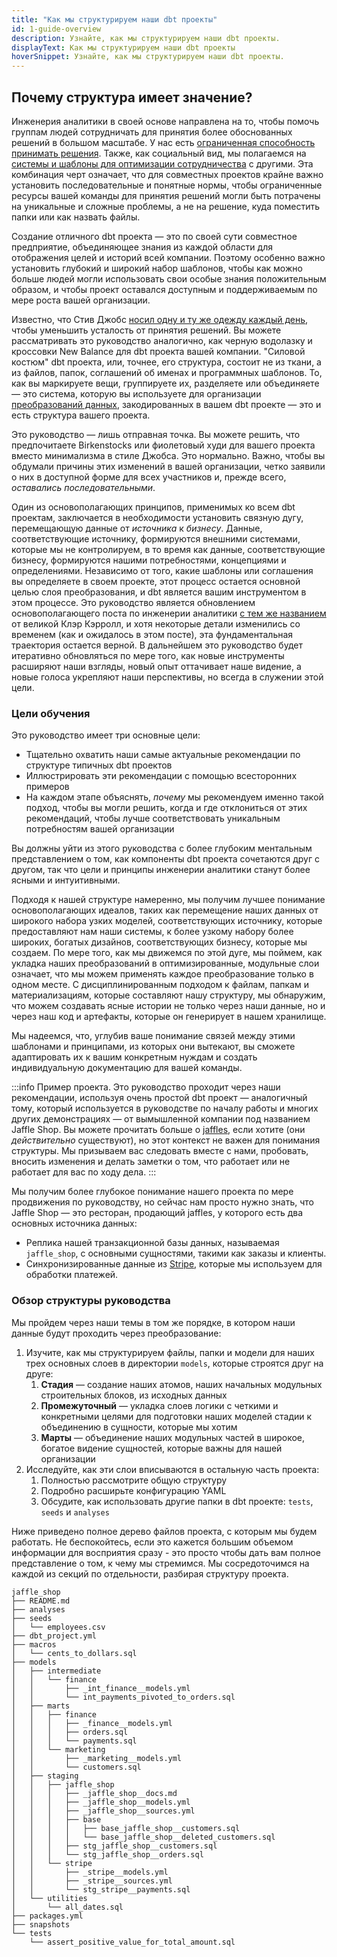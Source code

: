 ```yaml
---
title: "Как мы структурируем наши dbt проекты"
id: 1-guide-overview
description: Узнайте, как мы структурируем наши dbt проекты.
displayText: Как мы структурируем наши dbt проекты
hoverSnippet: Узнайте, как мы структурируем наши dbt проекты.
---
```


## Почему структура имеет значение?

Инженерия аналитики в своей основе направлена на то, чтобы помочь группам людей сотрудничать для принятия более обоснованных решений в большом масштабе. У нас есть [ограниченная способность принимать решения](https://en.wikipedia.org/wiki/Decision_fatigue). Также, как социальный вид, мы полагаемся на [системы и шаблоны для оптимизации сотрудничества](https://en.wikipedia.org/wiki/Pattern_language) с другими. Эта комбинация черт означает, что для совместных проектов крайне важно установить последовательные и понятные нормы, чтобы ограниченные ресурсы вашей команды для принятия решений могли быть потрачены на уникальные и сложные проблемы, а не на решение, куда поместить папки или как назвать файлы.

Создание отличного dbt проекта — это по своей сути совместное предприятие, объединяющее знания из каждой области для отображения целей и историй всей компании. Поэтому особенно важно установить глубокий и широкий набор шаблонов, чтобы как можно больше людей могли использовать свои особые знания положительным образом, и чтобы проект оставался доступным и поддерживаемым по мере роста вашей организации.

Известно, что Стив Джобс [носил одну и ту же одежду каждый день](https://images.squarespace-cdn.com/content/v1/5453c539e4b02ab5398ffc8f/1580381503218-E56FQDNFL1P4OBLQWHWW/ke17ZwdGBToddI8pDm48kJKedFpub2aPqa33K4gNUDwUqsxRUqqbr1mOJYKfIPR7LoDQ9mXPOjoJoqy81S2I8N_N4V1vUb5AoIIIbLZhVYxCRW4BPu10St3TBAUQYVKcxb5ZTIyC_D49_DDQq2Sj8YVGtM7O1i4h5tvKa2lazN4nGUQWMS_WcPM-ztWbVr-c/steve_jobs_outfit.jpg), чтобы уменьшить усталость от принятия решений. Вы можете рассматривать это руководство аналогично, как черную водолазку и кроссовки New Balance для dbt проекта вашей компании. "Силовой костюм" dbt проекта, или, точнее, его структура, состоит не из ткани, а из файлов, папок, соглашений об именах и программных шаблонов. То, как вы маркируете вещи, группируете их, разделяете или объединяете — это система, которую вы используете для организации [преобразований данных](https://www.getdbt.com/analytics-engineering/transformation/), закодированных в вашем dbt проекте — это и есть структура вашего проекта.

Это руководство — лишь отправная точка. Вы можете решить, что предпочитаете Birkenstocks или фиолетовый худи для вашего проекта вместо минимализма в стиле Джобса. Это нормально. Важно, чтобы вы обдумали причины этих изменений в вашей организации, четко заявили о них в доступной форме для всех участников и, прежде всего, _оставались последовательными_.

Один из основополагающих принципов, применимых ко всем dbt проектам, заключается в необходимости установить связную дугу, перемещающую данные от _источника_ к _бизнесу_. Данные, соответствующие источнику, формируются внешними системами, которые мы не контролируем, в то время как данные, соответствующие бизнесу, формируются нашими потребностями, концепциями и определениями. Независимо от того, какие шаблоны или соглашения вы определяете в своем проекте, этот процесс остается основной целью слоя преобразования, и dbt является вашим инструментом в этом процессе. Это руководство является обновлением основополагающего поста по инженерии аналитики [с тем же названием](https://discourse.getdbt.com/t/how-we-structure-our-dbt-projects/355) от великой Клэр Кэрролл, и хотя некоторые детали изменились со временем (как и ожидалось в этом посте), эта фундаментальная траектория остается верной. В дальнейшем это руководство будет итеративно обновляться по мере того, как новые инструменты расширяют наши взгляды, новый опыт оттачивает наше видение, а новые голоса укрепляют наши перспективы, но всегда в служении этой цели.

### Цели обучения

Это руководство имеет три основные цели:

- Тщательно охватить наши самые актуальные рекомендации по структуре типичных dbt проектов
- Иллюстрировать эти рекомендации с помощью всесторонних примеров
- На каждом этапе объяснять, _почему_ мы рекомендуем именно такой подход, чтобы вы могли решить, когда и где отклониться от этих рекомендаций, чтобы лучше соответствовать уникальным потребностям вашей организации

Вы должны уйти из этого руководства с более глубоким ментальным представлением о том, как компоненты dbt проекта сочетаются друг с другом, так что цели и принципы инженерии аналитики станут более ясными и интуитивными.

Подходя к нашей структуре намеренно, мы получим лучшее понимание основополагающих идеалов, таких как перемещение наших данных от широкого набора узких моделей, соответствующих источнику, которые предоставляют нам наши системы, к более узкому набору более широких, богатых дизайнов, соответствующих бизнесу, которые мы создаем. По мере того, как мы движемся по этой дуге, мы поймем, как укладка наших преобразований в оптимизированные, модульные слои означает, что мы можем применять каждое преобразование только в одном месте. С дисциплинированным подходом к файлам, папкам и материализациям, которые составляют нашу структуру, мы обнаружим, что можем создавать ясные истории не только через наши данные, но и через наш код и артефакты, которые он генерирует в нашем хранилище.

Мы надеемся, что, углубив ваше понимание связей между этими шаблонами и принципами, из которых они вытекают, вы сможете адаптировать их к вашим конкретным нуждам и создать индивидуальную документацию для вашей команды.

:::info Пример проекта.
Это руководство проходит через наши рекомендации, используя очень простой dbt проект — аналогичный тому, который используется в руководстве по началу работы и многих других демонстрациях — от вымышленной компании под названием Jaffle Shop. Вы можете прочитать больше о [jaffles](https://en.wiktionary.org/wiki/jaffle), если хотите (они _действительно_ существуют), но этот контекст не важен для понимания структуры. Мы призываем вас следовать вместе с нами, пробовать, вносить изменения и делать заметки о том, что работает или не работает для вас по ходу дела.
:::

Мы получим более глубокое понимание нашего проекта по мере продвижения по руководству, но сейчас нам просто нужно знать, что Jaffle Shop — это ресторан, продающий jaffles, у которого есть два основных источника данных:

- Реплика нашей транзакционной базы данных, называемая `jaffle_shop`, с основными сущностями, такими как заказы и клиенты.
- Синхронизированные данные из [Stripe](https://stripe.com/), которые мы используем для обработки платежей.

### Обзор структуры руководства

Мы пройдем через наши темы в том же порядке, в котором наши данные будут проходить через преобразование:

1. Изучите, как мы структурируем файлы, папки и модели для наших трех основных слоев в директории `models`, которые строятся друг на друге:
   1. **Стадия** — создание наших атомов, наших начальных модульных строительных блоков, из исходных данных
   2. **Промежуточный** — укладка слоев логики с четкими и конкретными целями для подготовки наших моделей стадии к объединению в сущности, которые мы хотим
   3. **Марты** — объединение наших модульных частей в широкое, богатое видение сущностей, которые важны для нашей организации
2. Исследуйте, как эти слои вписываются в остальную часть проекта:
   1. Полностью рассмотрите общую структуру
   2. Подробно расширьте конфигурацию YAML
   3. Обсудите, как использовать другие папки в dbt проекте: `tests`, `seeds` и `analyses`

Ниже приведено полное дерево файлов проекта, с которым мы будем работать. Не беспокойтесь, если это кажется большим объемом информации для восприятия сразу - это просто чтобы дать вам полное представление о том, к чему мы стремимся. Мы сосредоточимся на каждой из секций по отдельности, разбирая структуру проекта.

```shell
jaffle_shop
├── README.md
├── analyses
├── seeds
│   └── employees.csv
├── dbt_project.yml
├── macros
│   └── cents_to_dollars.sql
├── models
│   ├── intermediate
│   │   └── finance
│   │       ├── _int_finance__models.yml
│   │       └── int_payments_pivoted_to_orders.sql
│   ├── marts
│   │   ├── finance
│   │   │   ├── _finance__models.yml
│   │   │   ├── orders.sql
│   │   │   └── payments.sql
│   │   └── marketing
│   │       ├── _marketing__models.yml
│   │       └── customers.sql
│   ├── staging
│   │   ├── jaffle_shop
│   │   │   ├── _jaffle_shop__docs.md
│   │   │   ├── _jaffle_shop__models.yml
│   │   │   ├── _jaffle_shop__sources.yml
│   │   │   ├── base
│   │   │   │   ├── base_jaffle_shop__customers.sql
│   │   │   │   └── base_jaffle_shop__deleted_customers.sql
│   │   │   ├── stg_jaffle_shop__customers.sql
│   │   │   └── stg_jaffle_shop__orders.sql
│   │   └── stripe
│   │       ├── _stripe__models.yml
│   │       ├── _stripe__sources.yml
│   │       └── stg_stripe__payments.sql
│   └── utilities
│       └── all_dates.sql
├── packages.yml
├── snapshots
└── tests
    └── assert_positive_value_for_total_amount.sql
```